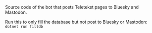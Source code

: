 Source code of the bot that posts Teletekst pages to Bluesky and Mastodon.

Run this to only fill the database but not post to Bluesky or Mastodon:
`dotnet run filldb`
